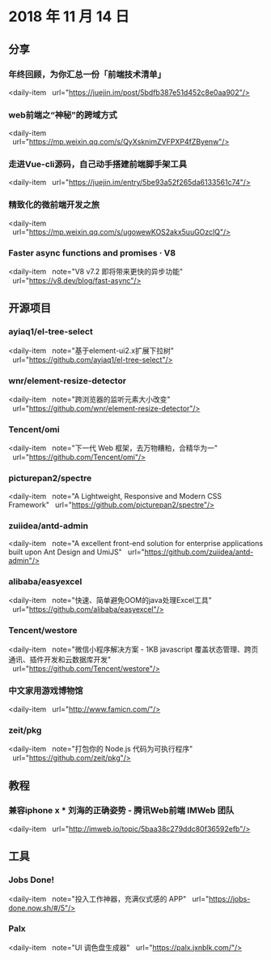 # 2018 年 11 月 14 日

## 分享

### 年终回顾，为你汇总一份「前端技术清单」

<daily-item
  url="https://juejin.im/post/5bdfb387e51d452c8e0aa902"/>

### web前端之“神秘”的跨域方式

<daily-item
  url="https://mp.weixin.qq.com/s/QyXsknimZVFPXP4fZByenw"/>

### 走进Vue-cli源码，自己动手搭建前端脚手架工具

<daily-item
  url="https://juejin.im/entry/5be93a52f265da6133561c74"/>

### 精致化的微前端开发之旅

<daily-item
  url="https://mp.weixin.qq.com/s/ugowewKOS2akx5uuGOzclQ"/>

### Faster async functions and promises · V8

<daily-item
  note="V8 v7.2 即将带来更快的异步功能"
  url="https://v8.dev/blog/fast-async"/>

## 开源项目

### ayiaq1/el-tree-select

<daily-item
  note="基于element-ui2.x扩展下拉树"
  url="https://github.com/ayiaq1/el-tree-select"/>

### wnr/element-resize-detector

<daily-item
  note="跨浏览器的监听元素大小改变"
  url="https://github.com/wnr/element-resize-detector"/>

### Tencent/omi

<daily-item
  note="下一代 Web 框架，去万物糟粕，合精华为一"
  url="https://github.com/Tencent/omi"/>

### picturepan2/spectre

<daily-item
  note="A Lightweight, Responsive and Modern CSS Framework"
  url="https://github.com/picturepan2/spectre"/>

### zuiidea/antd-admin

<daily-item
  note="A excellent front-end solution for enterprise applications built upon Ant Design and UmiJS"
  url="https://github.com/zuiidea/antd-admin"/>

### alibaba/easyexcel

<daily-item
  note="快速、简单避免OOM的java处理Excel工具"
  url="https://github.com/alibaba/easyexcel"/>

### Tencent/westore

<daily-item
  note="微信小程序解决方案 - 1KB javascript 覆盖状态管理、跨页通讯、插件开发和云数据库开发"
  url="https://github.com/Tencent/westore"/>

### 中文家用游戏博物馆

<daily-item
  url="http://www.famicn.com/"/>

### zeit/pkg

<daily-item
  note="打包你的 Node.js 代码为可执行程序"
  url="https://github.com/zeit/pkg"/>

## 教程

### 兼容iphone x * 刘海的正确姿势 - 腾讯Web前端 IMWeb 团队

<daily-item
  url="http://imweb.io/topic/5baa38c279ddc80f36592efb"/>

## 工具

### Jobs Done!

<daily-item
  note="投入工作神器，充满仪式感的 APP"
  url="https://jobs-done.now.sh/#/5"/>

### Palx

<daily-item
  note="UI 调色盘生成器"
  url="https://palx.jxnblk.com/"/>
